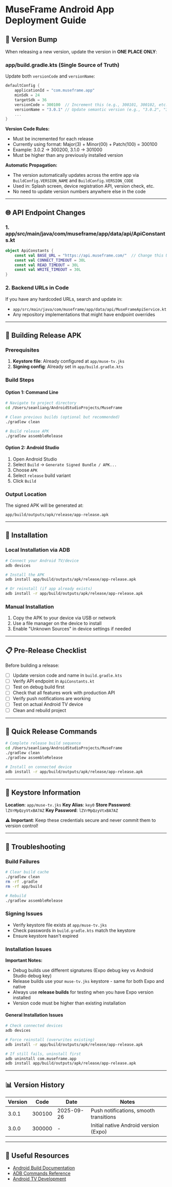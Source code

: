 # MuseFrame Android App Deployment Guide

## 🔄 Version Bump

When releasing a new version, update the version in **ONE PLACE ONLY**:

### **app/build.gradle.kts** (Single Source of Truth)
Update both `versionCode` and `versionName`:
```kotlin
defaultConfig {
    applicationId = "com.museframe.app"
    minSdk = 24
    targetSdk = 36
    versionCode = 300100  // Increment this (e.g., 300101, 300102, etc.)
    versionName = "3.0.1" // Update semantic version (e.g., "3.0.2", "3.1.0", etc.)
    ...
}
```

**Version Code Rules:**
- Must be incremented for each release
- Currently using format: Major(3) + Minor(00) + Patch(100) = 300100
- Example: 3.0.2 → 300200, 3.1.0 → 301000
- Must be higher than any previously installed version

**Automatic Propagation:**
- The version automatically updates across the entire app via `BuildConfig.VERSION_NAME` and `BuildConfig.VERSION_CODE`
- Used in: Splash screen, device registration API, version check, etc.
- No need to update version numbers anywhere else in the code

---

## 🌐 API Endpoint Changes

### 1. **app/src/main/java/com/museframe/app/data/api/ApiConstants.kt**
```kotlin
object ApiConstants {
    const val BASE_URL = "https://api.museframe.com/"  // Change this URL
    const val CONNECT_TIMEOUT = 30L
    const val READ_TIMEOUT = 30L
    const val WRITE_TIMEOUT = 30L
}
```

### 2. **Backend URLs in Code**
If you have any hardcoded URLs, search and update in:
- `app/src/main/java/com/museframe/app/data/api/MuseFrameApiService.kt`
- Any repository implementations that might have endpoint overrides

---

## 🔨 Building Release APK

### Prerequisites
1. **Keystore file**: Already configured at `app/muse-tv.jks`
2. **Signing config**: Already set in `app/build.gradle.kts`

### Build Steps

#### Option 1: Command Line
```bash
# Navigate to project directory
cd /Users/seanliang/AndroidStudioProjects/MuseFrame

# Clean previous builds (optional but recommended)
./gradlew clean

# Build release APK
./gradlew assembleRelease
```

#### Option 2: Android Studio
1. Open Android Studio
2. Select `Build` → `Generate Signed Bundle / APK...`
3. Choose `APK`
4. Select `release` build variant
5. Click `Build`

### Output Location
The signed APK will be generated at:
```
app/build/outputs/apk/release/app-release.apk
```

---

## 📱 Installation

### Local Installation via ADB
```bash
# Connect your Android TV/device
adb devices

# Install the APK
adb install app/build/outputs/apk/release/app-release.apk

# Or reinstall (if app already exists)
adb install -r app/build/outputs/apk/release/app-release.apk
```

### Manual Installation
1. Copy the APK to your device via USB or network
2. Use a file manager on the device to install
3. Enable "Unknown Sources" in device settings if needed

---

## 📋 Pre-Release Checklist

Before building a release:

- [ ] Update version code and name in `build.gradle.kts`
- [ ] Verify API endpoint in `ApiConstants.kt`
- [ ] Test on debug build first
- [ ] Check that all features work with production API
- [ ] Verify push notifications are working
- [ ] Test on actual Android TV device
- [ ] Clean and rebuild project

---

## 🚀 Quick Release Commands

```bash
# Complete release build sequence
cd /Users/seanliang/AndroidStudioProjects/MuseFrame
./gradlew clean
./gradlew assembleRelease

# Install on connected device
adb install -r app/build/outputs/apk/release/app-release.apk
```

---

## 🔑 Keystore Information

**Location**: `app/muse-tv.jks`
**Key Alias**: `key0`
**Store Password**: `lZVrMpQzyVtxBA7AZ`
**Key Password**: `lZVrMpQzyVtxBA7AZ`

⚠️ **Important**: Keep these credentials secure and never commit them to version control!

---

## 🐛 Troubleshooting

### Build Failures
```bash
# Clear build cache
./gradlew clean
rm -rf .gradle
rm -rf app/build

# Rebuild
./gradlew assembleRelease
```

### Signing Issues
- Verify keystore file exists at `app/muse-tv.jks`
- Check passwords in `build.gradle.kts` match the keystore
- Ensure keystore hasn't expired

### Installation Issues

**Important Notes:**
- Debug builds use different signatures (Expo debug key vs Android Studio debug key)
- Release builds use your `muse-tv.jks` keystore - same for both Expo and native
- Always use **release builds** for testing when you have Expo version installed
- Version code must be higher than existing installation

#### General Installation Issues
```bash
# Check connected devices
adb devices

# Force reinstall (overwrites existing)
adb install -r app/build/outputs/apk/release/app-release.apk

# If still fails, uninstall first
adb uninstall com.museframe.app
adb install app/build/outputs/apk/release/app-release.apk
```

---

## 📊 Version History

| Version | Code   | Date       | Notes                                      |
|---------|--------|------------|--------------------------------------------|
| 3.0.1   | 300100 | 2025-09-26 | Push notifications, smooth transitions    |
| 3.0.0   | 300000 | -          | Initial native Android version (Expo)     |

---

## 🔗 Useful Resources

- [Android Build Documentation](https://developer.android.com/build)
- [ADB Commands Reference](https://developer.android.com/tools/adb)
- [Android TV Development](https://developer.android.com/tv)